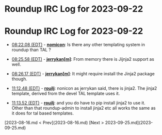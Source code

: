 # Roundup IRC Log for 2023-09-22 #
# Roundup IRC Log for 2023-09-22
* <a href="#08:22.08" id="08:22.08">08:22.08 (EDT)</a> - __[nomicon](https://github.com/nomicon)__: Is there any other templating system in roundup than TAL ?

* <a href="#08:25.58" id="08:25.58">08:25.58 (EDT)</a> - __[jerrykan[m]](https://github.com/jerrykan[m])__: From memory there is Jijnja2 support as well.

* <a href="#08:26.17" id="08:26.17">08:26.17 (EDT)</a> - __[jerrykan[m]](https://github.com/jerrykan[m])__: It might require install the Jinja2 package though.

* <a href="#11:12.48" id="11:12.48">11:12.48 (EDT)</a> - __[rouilj](https://github.com/rouilj)__: nonicon as jerrykan said, there is jinja2. The jinja2 template, derived from the devel TAL template uses it.

* <a href="#11:13.52" id="11:13.52">11:13.52 (EDT)</a> - __[rouilj](https://github.com/rouilj)__: and you do have to pip install jinja2 to use it. Other than that roundup-admin to install jinja2 etc all works the same as it does for tal based templates.

<div class="inpage-footer">
[2023-08-16.md < Prev](2023-08-16.md)
[Next > 2023-09-25.md](2023-09-25.md)
</div>

